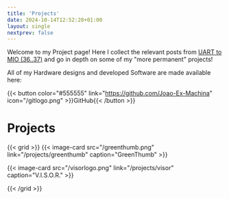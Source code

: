 ```yaml
---
title: 'Projects'
date: 2024-10-14T12:52:28+01:00 
layout: single
nextprev: false
---
```


Welcome to my Project page! Here I collect the relevant posts from [UART to MIO (36..37)](/blog) and go in depth on some of my "more permanent" projects!

All of my Hardware designs and developed Software are made available here:


{{< button color="#555555" link="https://github.com/Joao-Ex-Machina" icon="/gitlogo.png" >}}GitHub{{< /button >}}

# Projects

{{< grid >}}
  {{< image-card src="/greenthumb.png" link="/projects/greenthumb" caption="GreenThumb" >}}

{{< image-card src="/visorlogo.png" link="/projects/visor" caption="V.I.S.O.R." >}}

{{< /grid >}}

